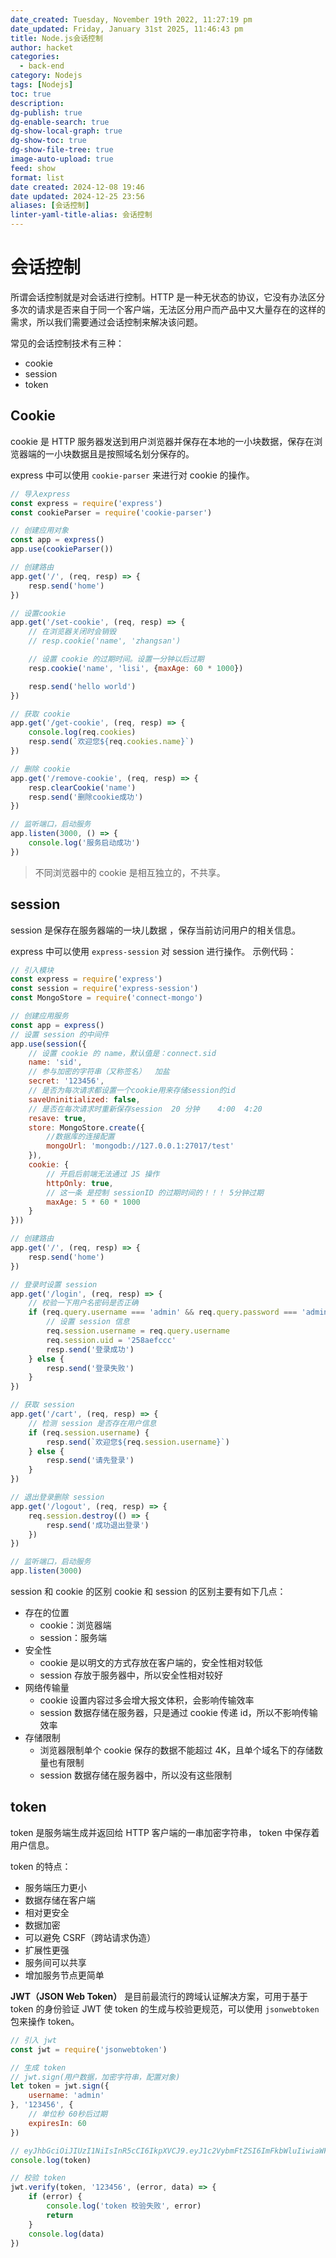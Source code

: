```yaml
---
date_created: Tuesday, November 19th 2022, 11:27:19 pm
date_updated: Friday, January 31st 2025, 11:46:43 pm
title: Node.js会话控制
author: hacket
categories:
  - back-end
category: Nodejs
tags: [Nodejs]
toc: true
description: 
dg-publish: true
dg-enable-search: true
dg-show-local-graph: true
dg-show-toc: true
dg-show-file-tree: true
image-auto-upload: true
feed: show
format: list
date created: 2024-12-08 19:46
date updated: 2024-12-25 23:56
aliases: [会话控制]
linter-yaml-title-alias: 会话控制
---
```


# 会话控制

所谓会话控制就是对会话进行控制。HTTP 是一种无状态的协议，它没有办法区分多次的请求是否来自于同一个客户端，无法区分用户而产品中又大量存在的这样的需求，所以我们需要通过会话控制来解决该问题。

常见的会话控制技术有三种：

- cookie
- session
- token

## Cookie

cookie 是 HTTP 服务器发送到用户浏览器并保存在本地的一小块数据，保存在浏览器端的一小块数据且是按照域名划分保存的。

express 中可以使用 `cookie-parser` 来进行对 cookie 的操作。

```javascript
// 导入express
const express = require('express')
const cookieParser = require('cookie-parser')

// 创建应用对象
const app = express()
app.use(cookieParser())

// 创建路由
app.get('/', (req, resp) => {
    resp.send('home')
})

// 设置cookie
app.get('/set-cookie', (req, resp) => {
    // 在浏览器关闭时会销毁
    // resp.cookie('name', 'zhangsan')

    // 设置 cookie 的过期时间。设置一分钟以后过期
    resp.cookie('name', 'lisi', {maxAge: 60 * 1000})

    resp.send('hello world')
})

// 获取 cookie
app.get('/get-cookie', (req, resp) => {
    console.log(req.cookies)
    resp.send(`欢迎您${req.cookies.name}`)
})

// 删除 cookie
app.get('/remove-cookie', (req, resp) => {
    resp.clearCookie('name')
    resp.send('删除cookie成功')
})

// 监听端口，启动服务
app.listen(3000, () => {
    console.log('服务启动成功')
})
```

> 不同浏览器中的 cookie 是相互独立的，不共享。

## session

session 是保存在服务器端的一块儿数据 ，保存当前访问用户的相关信息。

express 中可以使用 `express-session` 对 session 进行操作。 示例代码：

```javascript
// 引入模块
const express = require('express')
const session = require('express-session')
const MongoStore = require('connect-mongo')

// 创建应用服务
const app = express()
// 设置 session 的中间件
app.use(session({
    // 设置 cookie 的 name，默认值是：connect.sid
    name: 'sid',
    // 参与加密的字符串（又称签名）  加盐
    secret: '123456',
    // 是否为每次请求都设置一个cookie用来存储session的id
    saveUninitialized: false,
    // 是否在每次请求时重新保存session  20 分钟    4:00  4:20
    resave: true,
    store: MongoStore.create({
        //数据库的连接配置
        mongoUrl: 'mongodb://127.0.0.1:27017/test'
    }),
    cookie: {
        // 开启后前端无法通过 JS 操作
        httpOnly: true,
        // 这一条 是控制 sessionID 的过期时间的！！！ 5分钟过期
        maxAge: 5 * 60 * 1000
    }
}))

// 创建路由
app.get('/', (req, resp) => {
    resp.send('home')
})

// 登录时设置 session
app.get('/login', (req, resp) => {
    // 校验一下用户名密码是否正确
    if (req.query.username === 'admin' && req.query.password === 'admin') {
        // 设置 session 信息
        req.session.username = req.query.username
        req.session.uid = '258aefccc'
        resp.send('登录成功')
    } else {
        resp.send('登录失败')
    }
})

// 获取 session
app.get('/cart', (req, resp) => {
    // 检测 session 是否存在用户信息
    if (req.session.username) {
        resp.send(`欢迎您${req.session.username}`)
    } else {
        resp.send('请先登录')
    }
})

// 退出登录删除 session
app.get('/logout', (req, resp) => {
    req.session.destroy(() => {
        resp.send('成功退出登录')
    })
})

// 监听端口，启动服务
app.listen(3000)
```

session 和 cookie 的区别 cookie 和 session 的区别主要有如下几点：

- 存在的位置
  - cookie：浏览器端
  - session：服务端
- 安全性
  - cookie 是以明文的方式存放在客户端的，安全性相对较低
  - session 存放于服务器中，所以安全性相对较好
- 网络传输量
  - cookie 设置内容过多会增大报文体积，会影响传输效率
  - session 数据存储在服务器，只是通过 cookie 传递 id，所以不影响传输效率
- 存储限制
  - 浏览器限制单个 cookie 保存的数据不能超过 4K，且单个域名下的存储数量也有限制
  - session 数据存储在服务器中，所以没有这些限制

## token

token 是服务端生成并返回给 HTTP 客户端的一串加密字符串， token 中保存着用户信息。

token 的特点：

- 服务端压力更小
- 数据存储在客户端
- 相对更安全
- 数据加密
- 可以避免 CSRF（跨站请求伪造）
- 扩展性更强
- 服务间可以共享
- 增加服务节点更简单

**JWT（JSON Web Token）** 是目前最流行的跨域认证解决方案，可用于基于 token 的身份验证 JWT 使 token 的生成与校验更规范，可以使用 `jsonwebtoken` 包来操作 token。

```javascript
// 引入 jwt
const jwt = require('jsonwebtoken')

// 生成 token
// jwt.sign(用户数据，加密字符串，配置对象)
let token = jwt.sign({
    username: 'admin'
}, '123456', {
    // 单位秒 60秒后过期
    expiresIn: 60
})

// eyJhbGciOiJIUzI1NiIsInR5cCI6IkpXVCJ9.eyJ1c2VybmFtZSI6ImFkbWluIiwiaWF0IjoxNjg1NTE5NTkzLCJleHAiOjE2ODU1MTk2NTN9.IP90SEMbkzaBGnxVDoq63IHWzQ8crbfapvYCylGZhhg
console.log(token)

// 校验 token
jwt.verify(token, '123456', (error, data) => {
    if (error) {
        console.log('token 校验失败', error)
        return
    }
    console.log(data)
})
```
